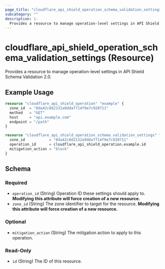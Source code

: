 ```yaml
---
page_title: "cloudflare_api_shield_operation_schema_validation_settings Resource - Cloudflare"
subcategory: ""
description: |-
  Provides a resource to manage operation-level settings in API Shield Schema Validation 2.0.
---
```


# cloudflare_api_shield_operation_schema_validation_settings (Resource)

Provides a resource to manage operation-level settings in API Shield Schema Validation 2.0.

## Example Usage

```terraform
resource "cloudflare_api_shield_operation" "example" {
  zone_id  = "0da42c8d2132a9ddaf714f9e7c920711"
  method   = "GET"
  host     = "api.example.com"
  endpoint = "/path"
}

resource "cloudflare_api_shield_operation_schema_validation_settings" "example" {
  zone_id           = "0da42c8d2132a9ddaf714f9e7c920711"
  operation_id      = cloudflare_api_shield_operation.example.id
  mitigation_action = "block"
}
```
<!-- schema generated by tfplugindocs -->
## Schema

### Required

- `operation_id` (String) Operation ID these settings should apply to. **Modifying this attribute will force creation of a new resource.**
- `zone_id` (String) The zone identifier to target for the resource. **Modifying this attribute will force creation of a new resource.**

### Optional

- `mitigation_action` (String) The mitigation action to apply to this operation.

### Read-Only

- `id` (String) The ID of this resource.


